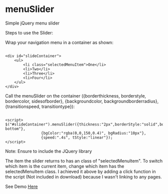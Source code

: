 menuSlider
==========

Simple jQuery menu slider

Steps to use the Slider:

Wrap your navigation menu in a container as shown:

<pre><code>
&#60;div id="slideContainer"&#62;
	&#60;ul&#62;
		&#60;li class="selectedMenuItem"&#62;One&#60;/li&#62;
		&#60;li&#62;Two&#60;/li&#62;
		&#60;li&#62;Three&#60;/li&#62;
		&#60;li>Four&#60;/li&#62;
	&#60;/ul&#62;
&#60;/div&#62;
</code></pre>

Call the menuSlider on the container ({borderthickness, borderstyle, bordercolor, sidesofborder}, {backgroundcolor, backgroundborderradius}, {transitionspeed, transitiontype}):

<pre><code>
&#60;script&#62;
$("#slideContainer").menuSlider({thickness:"2px",borderStyle:"solid",borderColor:"blue",borderSides:"border-bottom"}, 
				{bgColor:"rgba(0,0,150,0.4)", bgRadius:"10px"}, 
				{speed:".4s", tStyle:"linear"});
&#60;/script&#62;
</code></pre>				

Note: Ensure to include the JQuery library

The item the slider returns to has an class of "selectedMenuItem". To switch which item is the current item, change which item has the selectedMenuItem class. I achieved it above by adding a click function in the script (Not included in download) because I wasn't linking to any pages.

See Demo <a href="http://www.justenallan.com/menuslider">Here</a>
